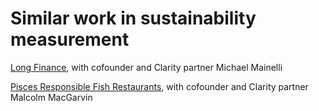 # Similar work in sustainability measurement

[Long Finance](http://www.longfinance.net), with cofounder and Clarity partner Michael Mainelli

[Pisces Responsible Fish Restaurants](http://www.pisces-rfr.org/UK/Home.html), with cofounder and Clarity partner Malcolm MacGarvin

